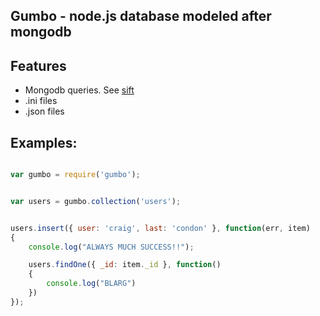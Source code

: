 Gumbo - node.js database modeled after mongodb
----------------------------------------------


## Features

- Mongodb queries. See [sift](/crcn/sift)
- .ini files
- .json files

Examples:
---------

```javascript

var gumbo = require('gumbo');


var users = gumbo.collection('users');


users.insert({ user: 'craig', last: 'condon' }, function(err, item)
{
	console.log("ALWAYS MUCH SUCCESS!!");

	users.findOne({ _id: item._id }, function()
	{
		console.log("BLARG")
	})
});



```